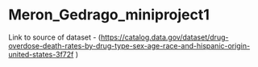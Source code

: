 # Meron_Gedrago_miniproject1

Link to source of dataset - (https://catalog.data.gov/dataset/drug-overdose-death-rates-by-drug-type-sex-age-race-and-hispanic-origin-united-states-3f72f )